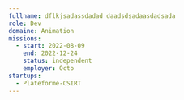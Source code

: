 ```yaml
---
fullname: dflkjsadassdadad daadsdsadaasdadsada
role: Dev
domaine: Animation
missions:
  - start: 2022-08-09
    end: 2022-12-24
    status: independent
    employer: Octo
startups:
  - Plateforme-CSIRT
---
```


